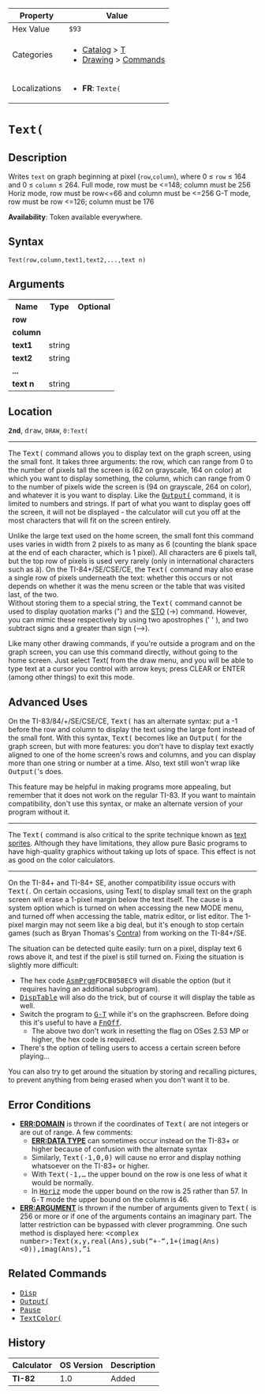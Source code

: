 | Property      | Value |
|---------------|-------|
| Hex Value     | `$93`|
| Categories    | <ul><li>[Catalog](<../categories/Catalog.md>) > [T](<../categories/Catalog.md#T>)</li><li>[Drawing](<../categories/Drawing.md>) > [Commands](<../categories/Drawing.md#Commands>)</li></ul> |
| Localizations | <ul><li><b>FR</b>: `Texte(`</li></ul> |

# `Text(`

## Description
Writes `text` on graph beginning at pixel (`row`,`column`), where 0 ≤ `row` ≤ 164 and 0 ≤ `column` ≤ 264.
Full mode, row must be <=148; column must be 256
Horiz mode, row must be row<=66 and column must be <=256
G-T mode, row must be row <=126; column must be 176


<b>Availability</b>: Token available everywhere.

## Syntax
`Text(row,column,text1,text2,...,text n)`

## Arguments
<table>
<tr><th>Name</th><th>Type</th><th>Optional</th></tr>

<tr><td><b>row</b></td><td></td><td></td></tr>

<tr><td><b>column</b></td><td></td><td></td></tr>

<tr><td><b>text1</b></td><td>string</td><td></td></tr>

<tr><td><b>text2</b></td><td>string</td><td></td></tr>

<tr><td><b>...</b></td><td></td><td></td></tr>

<tr><td><b>text n</b></td><td>string</td><td></td></tr>

</table>

## Location
<tt><kbd><b>2nd</b></kbd></tt>, <kbd>draw</kbd>, `DRAW`, `0:Text(`
<hr>

The <tt>Text(</tt> command allows you to display text on the graph screen, using the small font. It takes three arguments: the row, which can range from 0 to the number of pixels tall the screen is (62 on grayscale, 164 on color) at which you want to display something, the column, which can range from 0 to the number of pixels wide the screen is (94 on grayscale, 264 on color), and whatever it is you want to display. Like the <tt><a href="/output">Output(</a></tt> command, it is limited to numbers and strings. If part of what you want to display goes off the screen, it will not be displayed - the calculator will cut you off at the most characters that will fit on the screen entirely.

Unlike the large text used on the home screen, the small font this command uses varies in width from 2 pixels to as many as 6 (counting the blank space at the end of each character, which is 1 pixel). All characters are 6 pixels tall, but the top row of pixels is used very rarely (only in international characters such as ä). On the TI-84+/SE/CSE/CE, the <tt>Text(</tt> command may also erase a single row of pixels underneath the text: whether this occurs or not depends on whether it was the menu screen or the table that was visited last, of the two.  
Without storing them to a special string, the <tt>Text(</tt> command cannot be used to display quotation marks (") and the [STO](/store) (→) command. However, you can mimic these respectively by using two apostrophes (' ' ), and two subtract signs and a greater than sign (—>).

Like many other drawing commands, if you're outside a program and on the graph screen, you can use this command directly, without going to the home screen. Just select Text( from the draw menu, and you will be able to type text at a cursor you control with arrow keys; press CLEAR or ENTER (among other things) to exit this mode.

## Advanced Uses

On the TI-83/84/+/SE/CSE/CE, <tt>Text(</tt> has an alternate syntax: put a -1 before the row and column to display the text using the large font instead of the small font. With this syntax, <tt>Text(</tt> becomes like an <tt>Output(</tt> for the graph screen, but with more features: you don't have to display text exactly aligned to one of the home screen's rows and columns, and you can display more than one string or number at a time. Also, text still won't wrap like <tt>Output(</tt>'s does.

This feature may be helpful in making programs more appealing, but remember that it does not work on the regular TI-83. If you want to maintain compatibility, don't use this syntax, or make an alternate version of your program without it.

* * *

The <tt>Text(</tt> command is also critical to the sprite technique known as [text sprites](/graphics). Although they have limitations, they allow pure Basic programs to have high-quality graphics without taking up lots of space. This effect is not as good on the color calculators.

* * *

On the TI-84+ and TI-84+ SE, another compatibility issue occurs with <tt>Text(</tt>. On certain occasions, using Text( to display small text on the graph screen will erase a 1-pixel margin below the text itself. The cause is a system option which is turned on when accessing the new MODE menu, and turned off when accessing the table, matrix editor, or list editor. The 1-pixel margin may not seem like a big deal, but it's enough to stop certain games (such as Bryan Thomas's [Contra](/contra)) from working on the TI-84+/SE.

The situation can be detected quite easily: turn on a pixel, display text 6 rows above it, and test if the pixel is still turned on. Fixing the situation is slightly more difficult:

*   The hex code <tt><a href="/asmprgm">AsmPrgm</a>FDCB058EC9</tt> will disable the option (but it requires having an additional subprogram).
*   <tt><a href="/disptable">DispTable</a></tt> will also do the trick, but of course it will display the table as well.
*   Switch the program to <tt><a href="/g-t">G-T</a></tt> while it's on the graphscreen. Before doing this it's useful to have a <tt><a href="/fnoff">FnOff</a></tt>.
    *   The above two don't work in resetting the flag on OSes 2.53 MP or higher, the hex code is required.
*   There's the option of telling users to access a certain screen before playing…

You can also try to get around the situation by storing and recalling pictures, to prevent anything from being erased when you don't want it to be.

## Error Conditions

*   **[ERR:DOMAIN](/errors#domain)** is thrown if the coordinates of <tt>Text(</tt> are not integers or are out of range. A few comments:
    *   **[ERR:DATA TYPE](/errors#datatype)** can sometimes occur instead on the TI-83+ or higher because of confusion with the alternate syntax
    *   Similarly, <tt>Text(-1,0,0)</tt> will cause no error and display nothing whatsoever on the TI-83+ or higher.
    *   With <tt>Text(-1,…</tt> the upper bound on the row is one less of what it would be normally.
    *   In <tt><a href="/horiz">Horiz</a></tt> mode the upper bound on the row is 25 rather than 57. In <tt>G-T</tt> mode the upper bound on the column is 46.
*   **[ERR:ARGUMENT](/errors#argument)** is thrown if the number of arguments given to <tt>Text(</tt> is 256 or more or if one of the arguments contains an imaginary part. The latter restriction can be bypassed with clever programming. One such method is displayed here: <tt>&lt;complex number&gt;:Text(x,y,real(Ans),sub(“+-“,1+(imag(Ans)&lt;0)),imag(Ans),”i</tt>

## Related Commands

*   <tt><a href="/disp">Disp</a></tt>
*   <tt><a href="/output">Output(</a></tt>
*   <tt><a href="/pause">Pause</a></tt>
*   <tt><a href="/textcolor">TextColor(</a></tt>

## History
| Calculator | OS Version | Description |
|------------|------------|-------------|
| <b>TI-82</b> | 1.0 | Added |


